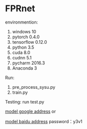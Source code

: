 # FPRnet
 environmention:
 1. windows 10
 2. pytorch 0.4.0
 4. tensorflow 0.12.0
 5. python 3.5
 6. cuda 8.0
 7. cudnn 5.1
 8. pycharm 2016.3
 9. Anaconda 3

 Run:
 1. pre_process_sysu.py
 2. train.py
 
 Testing:
  run test.py 
  
  [model google address](https://drive.google.com/file/d/1iEWHHDCebd0F4ighY2j3UQanpItZq35x/view?usp=sharing)  or

  [model baidu address](https://pan.baidu.com/s/1XUy7YtpiRRDQhc0QUXnuAQ)     password：y3v1 
